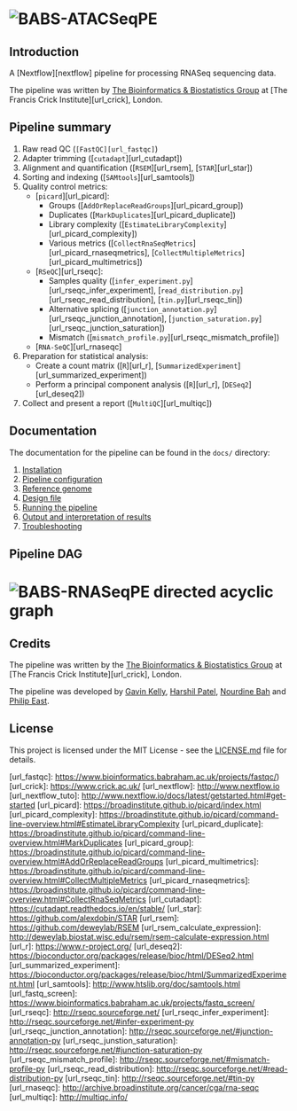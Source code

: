 
# ![BABS-ATACSeqPE][logo]

## Introduction

A [Nextflow][nextflow] pipeline for processing RNASeq sequencing data.

The pipeline was written by [The Bioinformatics & Biostatistics Group][url_babs] at [The Francis Crick Institute][url_crick], London.

## Pipeline summary

1. Raw read QC (`[FastQC][url_fastqc]`)
2. Adapter trimming ([`cutadapt`][url_cutadapt])
3. Alignment and quantification ([`RSEM`][url_rsem], [`STAR`][url_star])
4. Sorting and indexing ([`SAMtools`][url_samtools])
5. Quality control metrics:
	* [`picard`][url_picard]:
		* Groups ([`AddOrReplaceReadGroups`][url_picard_group])
		* Duplicates ([`MarkDuplicates`][url_picard_duplicate])
		* Library complexity ([`EstimateLibraryComplexity`][url_picard_complexity])
		* Various metrics ([`CollectRnaSeqMetrics`][url_picard_rnaseqmetrics], [`CollectMultipleMetrics`][url_picard_multimetrics])
	* [`RSeQC`][url_rseqc]:
		* Samples quality ([`infer_experiment.py`][url_rseqc_infer_experiment], [`read_distribution.py`][url_rseqc_read_distribution], [`tin.py`][url_rseqc_tin])
		* Alternative splicing ([`junction_annotation.py`][url_rseqc_junction_annotation], [`junction_saturation.py`][url_rseqc_junction_saturation])
		* Mismatch ([`mismatch_profile.py`][url_rseqc_mismatch_profile])
	* [`RNA-SeQC`][url_rnaseqc]
6. Preparation for statistical analysis:
	* Create a count matrix ([`R`][url_r], [`SummarizedExperiment`][url_summarized_experiment])
	* Perform a principal component analysis ([`R`][url_r], [`DESeq2`][url_deseq2])
8. Collect and present a report ([`MultiQC`][url_multiqc])

## Documentation

The documentation for the pipeline can be found in the `docs/` directory:

1. [Installation](docs/install.md)
2. [Pipeline configuration](docs/config.md)
3. [Reference genome](docs/genome.md)
4. [Design file](docs/design.md)
5. [Running the pipeline](docs/usage.md)
6. [Output and interpretation of results](docs/output.md)
7. [Troubleshooting](docs/troubleshooting.md)

## Pipeline DAG

# ![BABS-RNASeqPE directed acyclic graph][dag]

## Credits

The pipeline was written by the [The Bioinformatics & Biostatistics Group][url_babs] at [The Francis Crick Institute][url_crick], London.

The pipeline was developed by [Gavin Kelly](mailto:gavin.kelly@crick.ac.uk), [Harshil Patel](mailto:harshil.patel@crick.ac.uk), [Nourdine Bah](mailto:nourdine.bah@crick.ac.uk) and [Philip East](mailto:philip.east@crick.ac.uk).

## License

This project is licensed under the MIT License - see the [LICENSE.md](LICENSE.md) file for details.

[url_babs]: https://www.crick.ac.uk/research/science-technology-platforms/bioinformatics-and-biostatistics/
[url_fastqc]: https://www.bioinformatics.babraham.ac.uk/projects/fastqc/)
[url_crick]: https://www.crick.ac.uk/
[url_nextflow]: http://www.nextflow.io
[url_nextflow_tuto]: http://www.nextflow.io/docs/latest/getstarted.html#get-started
[url_picard]: https://broadinstitute.github.io/picard/index.html
[url_picard_complexity]: https://broadinstitute.github.io/picard/command-line-overview.html#EstimateLibraryComplexity
[url_picard_duplicate]: https://broadinstitute.github.io/picard/command-line-overview.html#MarkDuplicates
[url_picard_group]: https://broadinstitute.github.io/picard/command-line-overview.html#AddOrReplaceReadGroups
[url_picard_multimetrics]: https://broadinstitute.github.io/picard/command-line-overview.html#CollectMultipleMetrics
[url_picard_rnaseqmetrics]: https://broadinstitute.github.io/picard/command-line-overview.html#CollectRnaSeqMetrics
[url_cutadapt]: https://cutadapt.readthedocs.io/en/stable/
[url_star]: https://github.com/alexdobin/STAR
[url_rsem]: https://github.com/deweylab/RSEM
[url_rsem_calculate_expression]: http://deweylab.biostat.wisc.edu/rsem/rsem-calculate-expression.html
[url_r]: https://www.r-project.org/
[url_deseq2]: https://bioconductor.org/packages/release/bioc/html/DESeq2.html
[url_summarized_experiment]: https://bioconductor.org/packages/release/bioc/html/SummarizedExperiment.html
[url_samtools]: http://www.htslib.org/doc/samtools.html
[url_fastq_screen]: https://www.bioinformatics.babraham.ac.uk/projects/fastq_screen/
[url_rseqc]: http://rseqc.sourceforge.net/
[url_rseqc_infer_experiment]: http://rseqc.sourceforge.net/#infer-experiment-py
[url_rseqc_junction_annotation]: http://rseqc.sourceforge.net/#junction-annotation-py
[url_rseqc_junstion_saturation]: http://rseqc.sourceforge.net/#junction-saturation-py
[url_rseqc_mismatch_profile]: http://rseqc.sourceforge.net/#mismatch-profile-py
[url_rseqc_read_distribution]: http://rseqc.sourceforge.net/#read-distribution-py
[url_rseqc_tin]: http://rseqc.sourceforge.net/#tin-py
[url_rnaseqc]: http://archive.broadinstitute.org/cancer/cga/rna-seqc
[url_multiqc]: http://multiqc.info/

[logo]: https://raw.githubusercontent.com/crickbabs/BABS-RNASeq/master/docs/images/BABS-RNASeq_logo.png
[dag]: https://raw.githubusercontent.com/crickbabs/BABS-RNASeq/master/docs/images/dag/dag.png

